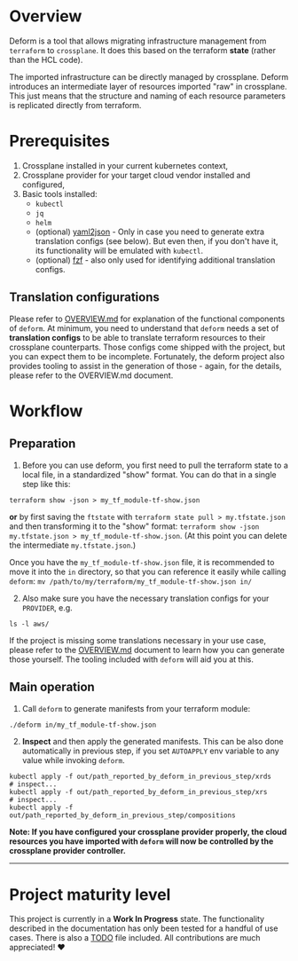 # Overview

Deform is a tool that allows migrating infrastructure management from `terraform` to `crossplane`.
It does this based on the terraform **state** (rather than the HCL code).

The imported infrastructure can be directly managed by crossplane. Deform introduces an intermediate layer of resources imported "raw" in crossplane. This just means that the structure and naming of each resource parameters is replicated directly from terraform.


# Prerequisites

1. Crossplane installed in your current kubernetes context,
2. Crossplane provider for your target cloud vendor installed and configured,
3. Basic tools installed:
    - `kubectl`
    - `jq`
    - `helm`
    - (optional) [yaml2json](https://github.com/bronze1man/yaml2json) - Only in case you need to generate extra translation configs (see below). But even then, if you don't have it, its functionality will be emulated with `kubectl`.
    - (optional) [fzf](https://github.com/junegunn/fzf) - also only used for identifying additional translation configs.

## Translation configurations

Please refer to [OVERVIEW.md](OVERVIEW.md) for explanation of the functional components of `deform`.
At minimum, you need to understand that `deform` needs a set of **translation configs**
to be able to translate terraform resources to their crossplane counterparts.
Those configs come shipped with the project, but you can expect them to be incomplete.
Fortunately, the deform project also provides tooling to assist in the generation
of those - again, for the details, please refer to the OVERVIEW.md document.


# Workflow

## Preparation

1. Before you can use deform, you first need to pull the terraform state to a local file, in a standardized "show" format. You can do that in a single step like this: 

```
terraform show -json > my_tf_module-tf-show.json
```

**or** by first saving the `ftstate` with `terraform state pull > my.tfstate.json`
and then transforming it to the "show" format:
`terraform show -json my.tfstate.json > my_tf_module-tf-show.json`.
(At this point you can delete the intermediate `my.tfstate.json`.)

Once you have the `my_tf_module-tf-show.json` file, it is recommended to move it
into the `in` directory, so that you can reference it easily while calling
`deform`: `mv /path/to/my/terraform/my_tf_module-tf-show.json in/`

2. Also make sure you have the necessary translation configs for your `PROVIDER`, e.g.

```
ls -l aws/
```

If the project is missing some translations necessary in your use case,
please refer to the [OVERVIEW.md](OVERVIEW.md) document to learn how you can
generate those yourself. The tooling included with `deform` will aid you at this. 


## Main operation

1. Call `deform` to generate manifests from your terraform module:
```
./deform in/my_tf_module-tf-show.json
```

2. **Inspect** and then apply the generated manifests. This can be also done
automatically in previous step, if you set `AUTOAPPLY` env variable
to any value while invoking `deform`.

```
kubectl apply -f out/path_reported_by_deform_in_previous_step/xrds
# inspect...
kubectl apply -f out/path_reported_by_deform_in_previous_step/xrs
# inspect...
kubectl apply -f out/path_reported_by_deform_in_previous_step/compositions
```
   **Note: If you have configured your crossplane provider properly, the cloud resources you have imported with `deform` will now be controlled by the crossplane provider controller.**


---

# Project maturity level

This project is currently in a **Work In Progress** state. The functionality
described in the documentation has only been tested for a handful of use cases.
There is also a [TODO](TODO.md) file included.
All contributions are much appreciated! :heart:
